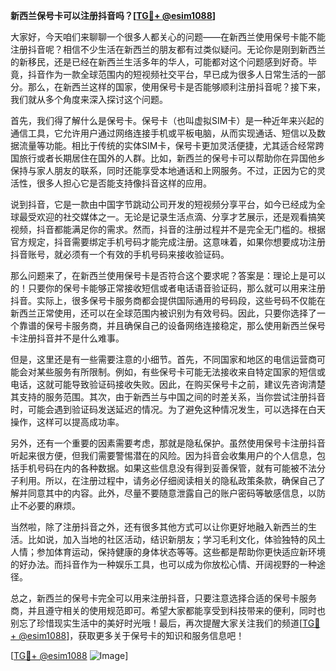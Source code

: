 **新西兰保号卡可以注册抖音吗？[[TG💪+ @esim1088](https://t.me/s/esim1088)]**

大家好，今天咱们来聊聊一个很多人都关心的问题——在新西兰使用保号卡能不能注册抖音呢？相信不少生活在新西兰的朋友都有过类似疑问。无论你是刚到新西兰的新移民，还是已经在新西兰生活多年的华人，可能都对这个问题感到好奇。毕竟，抖音作为一款全球范围内的短视频社交平台，早已成为很多人日常生活的一部分。那么，在新西兰这样的国家，使用保号卡是否能够顺利注册抖音呢？接下来，我们就从多个角度来深入探讨这个问题。

首先，我们得了解什么是保号卡。保号卡（也叫虚拟SIM卡）是一种近年来兴起的通信工具，它允许用户通过网络连接手机或平板电脑，从而实现通话、短信以及数据流量等功能。相比于传统的实体SIM卡，保号卡更加灵活便捷，尤其适合经常跨国旅行或者长期居住在国外的人群。比如，新西兰的保号卡可以帮助你在异国他乡保持与家人朋友的联系，同时还能享受本地通话和上网服务。不过，正因为它的灵活性，很多人担心它是否能支持像抖音这样的应用。

说到抖音，它是一款由中国字节跳动公司开发的短视频分享平台，如今已经成为全球最受欢迎的社交媒体之一。无论是记录生活点滴、分享才艺展示，还是观看搞笑视频，抖音都能满足你的需求。然而，抖音的注册过程并不是完全无门槛的。根据官方规定，抖音需要绑定手机号码才能完成注册。这意味着，如果你想要成功注册抖音账号，就必须有一个有效的手机号码来接收验证码。

那么问题来了，在新西兰使用保号卡是否符合这个要求呢？答案是：理论上是可以的！只要你的保号卡能够正常接收短信或者电话语音验证码，那么就可以用来注册抖音。实际上，很多保号卡服务商都会提供国际通用的号码段，这些号码不仅能在新西兰正常使用，还可以在全球范围内被识别为有效号码。因此，只要你选择了一个靠谱的保号卡服务商，并且确保自己的设备网络连接稳定，那么使用新西兰保号卡注册抖音并不是什么难事。

但是，这里还是有一些需要注意的小细节。首先，不同国家和地区的电信运营商可能会对某些服务有所限制。例如，有些保号卡可能无法接收来自特定国家的短信或电话，这就可能导致验证码接收失败。因此，在购买保号卡之前，建议先咨询清楚其支持的服务范围。其次，由于新西兰与中国之间的时差关系，当你尝试注册抖音时，可能会遇到验证码发送延迟的情况。为了避免这种情况发生，可以选择在白天操作，这样可以提高成功率。

另外，还有一个重要的因素需要考虑，那就是隐私保护。虽然使用保号卡注册抖音听起来很方便，但我们需要警惕潜在的风险。因为抖音会收集用户的个人信息，包括手机号码在内的各种数据。如果这些信息没有得到妥善保管，就有可能被不法分子利用。所以，在注册过程中，请务必仔细阅读相关的隐私政策条款，确保自己了解并同意其中的内容。此外，尽量不要随意泄露自己的账户密码等敏感信息，以防止不必要的麻烦。

当然啦，除了注册抖音之外，还有很多其他方式可以让你更好地融入新西兰的生活。比如说，加入当地的社区活动，结识新朋友；学习毛利文化，体验独特的风土人情；参加体育运动，保持健康的身体状态等等。这些都是帮助你更快适应新环境的好办法。而抖音作为一种娱乐工具，也可以成为你放松心情、开阔视野的一种途径。

总之，新西兰的保号卡完全可以用来注册抖音，只要注意选择合适的保号卡服务商，并且遵守相关的使用规范即可。希望大家都能享受到科技带来的便利，同时也别忘了珍惜现实生活中的美好时光哦！最后，再次提醒大家关注我们的频道[[TG💪+ @esim1088](https://t.me/s/esim1088)]，获取更多关于保号卡的知识和服务信息吧！

[[TG💪+ @esim1088](https://t.me/s/esim1088) ![Image](https://i.postimg.cc/4NQfJmqS/Snipaste-2025-05-13-00-14-12.png)]